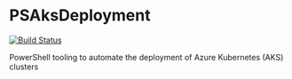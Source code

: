 # PSAksDeployment

[![Build Status](https://dev.azure.com/mathieubuisson/PSAksDeployment/_apis/build/status/MathieuBuisson.PSAksDeployment)](https://dev.azure.com/mathieubuisson/PSAksDeployment/_build/latest?definitionId=12)

PowerShell tooling to automate the deployment of Azure Kubernetes (AKS) clusters
